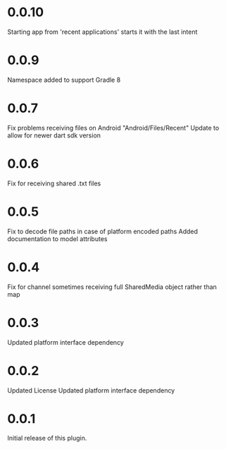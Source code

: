 # 0.0.10
Starting app from 'recent applications' starts it with the last intent
# 0.0.9
Namespace added to support Gradle 8
# 0.0.7
Fix problems receiving files on Android "Android/Files/Recent"
Update to allow for newer dart sdk version
# 0.0.6
Fix for receiving shared .txt files
# 0.0.5
Fix to decode file paths in case of platform encoded paths
Added documentation to model attributes
# 0.0.4
Fix for channel sometimes receiving full SharedMedia object rather than map
# 0.0.3
Updated platform interface dependency
# 0.0.2
Updated License
Updated platform interface dependency
# 0.0.1
Initial release of this plugin.
